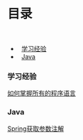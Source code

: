 # 目录  
    

- &nbsp;&nbsp;[学习经验](#learn)  
- &nbsp;&nbsp;[Java](#java)  

### <span id="learn">学习经验</span>  
[如何掌握所有的程序语言](2018/learn-program-language.md)
### <span id="java">Java</span>  
[Spring获取参数注解](2018/spring-get-data.md)  


